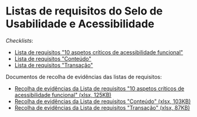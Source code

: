 # Listas de requisitos do Selo de Usabilidade e Acessibilidade

<em lang="en">Checklists</em>:

- [Lista de requisitos "10 aspetos críticos de acessibilidade funcional"](checklist-10aspetos.html)
- [Lista de requisitos "Conteúdo"](checklist-conteudo.html)
- [Lista de requisitos "Transação"](checklist-transacao.html)

Documentos de recolha de evidências das listas de requisitos:

- [Recolha de evidências da Lista de requisitos "10 aspetos críticos de acessibilidade funcional" (xlsx, 125KB)](sintese-10aspetos.xlsx)
- [Recolha de evidências da Lista de requisitos "Conteúdo" (xlsx, 103KB)](sintese-conteudo.xlsx)
- [Recolha de evidências da Lista de requisitos "Transação" (xlsx, 87KB)](sintese-transacao.xlsx)
